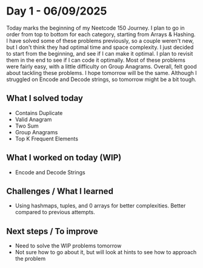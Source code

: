 # Day 1 - 06/09/2025

Today marks the beginning of my Neetcode 150 Journey. I plan to go in order from top to bottom for each category, starting from Arrays & Hashing.
I have solved some of these problems previously, so a couple weren't new, but I don't think they had optimal time and space complexity.
I just decided to start from the beginning, and see if I can make it optimal. I plan to revisit them in the end to see if I can code it optimally.
Most of these problems were fairly easy, with a little difficulty on Group Anagrams.
Overall, felt good about tackling these problems. I hope tomorrow will be the same.
Although I struggled on Encode and Decode strings, so tomorrow might be a bit tough.

## What I solved today
- Contains Duplicate
- Valid Anagram
- Two Sum
- Group Anagrams
- Top K Frequent Elements

## What I worked on today (WIP)
- Encode and Decode Strings

## Challenges / What I learned
- Using hashmaps, tuples, and 0 arrays for better complexities. Better compared to previous attempts.

## Next steps / To improve
- Need to solve the WIP problems tomorrow
- Not sure how to go about it, but will look at hints to see how to approach the problem
